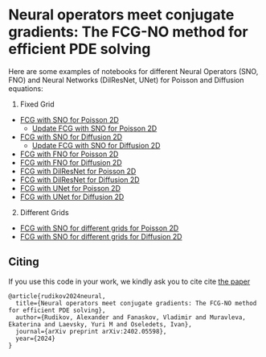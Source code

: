 # Neural operators meet conjugate gradients: The FCG-NO method for efficient PDE solving

Here are some examples of notebooks for different Neural Operators (SNO, FNO) and Neural Networks (DilResNet, UNet) for Poisson and Diffusion equations:

1. Fixed Grid
+ [FCG with SNO for Poisson 2D](https://github.com/arudikov/FCG/blob/main/notebooks/FCG%2C%20SNO%2C%20Poisson%202D.ipynb)
  + [Update FCG with SNO for Poisson 2D](https://github.com/arudikov/FCG/blob/main/notebooks/Update%20FCG%2C%20SNO%2C%20Poisson%202D.ipynb)
+ [FCG with SNO for Diffusion 2D](https://github.com/arudikov/FCG/blob/main/notebooks/FCG%2C%20SNO%2C%20Diffusion%202D.ipynb)
  + [Update FCG with SNO for Diffusion 2D](https://github.com/arudikov/FCG/blob/main/notebooks/Update%20FCG%2C%20SNO%2C%20Diffusion%202D.ipynb)
+ [FCG with FNO for Poisson 2D](https://github.com/arudikov/FCG/blob/main/notebooks/FCG%2C%20FNO%2C%20Poisson%202D.ipynb)
+ [FCG with FNO for Diffusion 2D](https://github.com/arudikov/FCG/blob/main/notebooks/FCG%2C%20FNO%2C%20Diffusion%202D.ipynb)
+ [FCG with DilResNet for Poisson 2D](https://github.com/arudikov/FCG/blob/main/notebooks/FCG%2C%20DilResNet%2C%20Poisson%202D.ipynb)
+ [FCG with DilResNet for Diffusion 2D](https://github.com/arudikov/FCG/blob/main/notebooks/FCG%2C%20DilResNet%2C%20Poisson%202D.ipynb)
+ [FCG with UNet for Poisson 2D](https://github.com/arudikov/FCG/blob/main/notebooks/FCG%2C%20UNet%2C%20Poisson%202D.ipynb)
+ [FCG with UNet for Diffusion 2D](https://github.com/arudikov/FCG/blob/main/notebooks/FCG%2C%20UNet%2C%20Diffusion%202D.ipynb)

2. Different Grids
+ [FCG with SNO for different grids for Poisson 2D](https://github.com/arudikov/FCG/blob/main/notebooks/FCG%2C%20SNO%2C%20different%20grids%2C%20Poisson%202D.ipynb)
+ [FCG with SNO for different grids for Diffusion 2D](https://github.com/arudikov/FCG/blob/main/notebooks/FCG%2C%20SNO%2C%20different%20grids%2C%20Diffusion%202D.ipynb)


## Citing
If you use this code in your work, we kindly ask you to cite cite [the paper](https://arxiv.org/abs/2402.05598)
```
@article{rudikov2024neural,
  title={Neural operators meet conjugate gradients: The FCG-NO method for efficient PDE solving},
  author={Rudikov, Alexander and Fanaskov, Vladimir and Muravleva, Ekaterina and Laevsky, Yuri M and Oseledets, Ivan},
  journal={arXiv preprint arXiv:2402.05598},
  year={2024}
}
```
